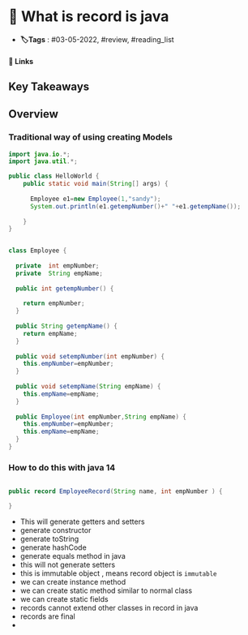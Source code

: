 # 📑 What is record is java

- **🏷️Tags** : #03-05-2022, #review, #reading_list

#### 🔗 Links


## Key Takeaways

## Overview

###  Traditional way of using creating Models
```java
import java.io.*; 
import java.util.*; 

public class HelloWorld {
    public static void main(String[] args) {
      
      Employee e1=new Employee(1,"sandy");
      System.out.println(e1.getempNumber()+" "+e1.getempName());
       
    }
}


class Employee {
  
  private  int empNumber;
  private  String empName;
  
  public int getempNumber() {
    
    return empNumber;
  }
  
  public String getempName() {
    return empName;
  }
  
  public void setempNumber(int empNumber) {
    this.empNumber=empNumber;
  }
  
  public void setempName(String empName) {
    this.empName=empName;
  }
  
  public Employee(int empNumber,String empName) {
    this.empNumber=empNumber;
    this.empName=empName;
  }
}

```

### How to do this with java 14
```java

public record EmployeeRecord(String name, int empNumber ) {

}

```

- This will generate getters and setters
- generate constructor
- generate toString
- generate hashCode
- generate equals method in java
- this will not generate setters
- this is immutable object , means record object is `immutable`
- we can create instance method
- we can create static method similar to normal class
- we can create static fields
- records cannot extend other classes in record in java
- records are final
- 